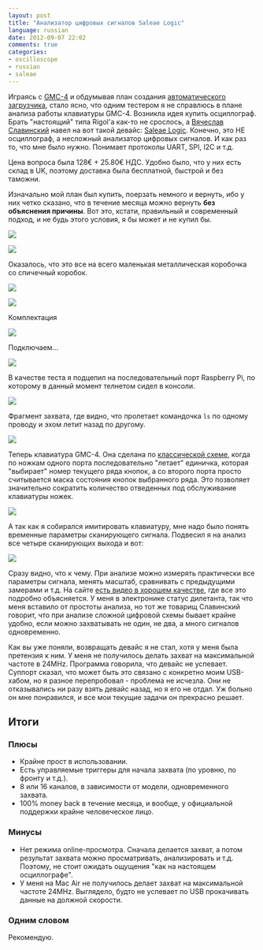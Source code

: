 ```yaml
---
layout: post
title: "Анализатор цифровых сигналов Saleae Logic"
language: russian
date: 2012-09-07 22:02
comments: true
categories: 
- oscilloscope
- russian
- saleae
---
```

Играясь с [GMC-4][Микрокомпьютер GMC-4] и обдумывая план создания 
[автоматического загрузчика][Загрузчик для GMC-4 в сборе],
стало ясно, что одним тестером я не справлюсь в плане анализа работы
клавиатуры GMC-4. Возникла идея купить осциллограф. Брать "настоящий"
типа Rigol'а как-то не срослось, а [Вячеслав Славинский][] навел на вот
такой девайс: [Saleae Logic][]. Конечно, это НЕ осциллограф, а
несложный анализатор цифровых сигналов. И как раз то, что мне было нужно.
Понимает протоколы UART, SPI, I2C и т.д. 

[Микрокомпьютер GMC-4]: /blog/russian/2012/07/04/gmc-4/
[Загрузчик для GMC-4 в сборе]: /blog/russian/2012/07/25/gmc4-loader-assembled/

[Вячеслав Славинский]: http://sensi.org/~svo/
[Saleae Logic]: http://www.saleae.com/logic/

Цена вопроса была 128€ + 25.80€ НДС. Удобно было, что у них есть склад 
в UK, поэтому доставка была бесплатной, быстрой и без таможни.

Изначально мой план был купить, поерзать немного и вернуть, ибо у них
четко сказано, что в течение месяца можно вернуть **без объяснения причины**.
Вот это, кстати, правильный и современный подход, и не будь этого условия,
я бы может и не купил бы. 

![](/images/blog/saleae-logic/IMG_0530.JPG)

![](/images/blog/saleae-logic/IMG_0531.JPG)

Оказалось, что это все на всего маленькая металлическая коробочка со
спичечный коробок.

![](/images/blog/saleae-logic/IMG_0532.JPG)

![](/images/blog/saleae-logic/IMG_0534.JPG)

Комплектация

![](/images/blog/saleae-logic/IMG_0535.JPG)

Подключаем...

![](/images/blog/saleae-logic/IMG_0536.JPG)

В качестве теста я подцепил на последовательный порт Raspberry Pi,
по которому в данный момент телнетом сидел в консоли.

![](/images/blog/saleae-logic/IMG_0537.JPG)

Фрагмент захвата, где видно, что пролетает командочка `ls` по одному
проводу и эхом летит назад по другому.

![](/images/blog/saleae-logic/saleae-logic-analyser-ls-command.jpg)

Теперь клавиатура GMC-4. Она сделана по 
[классической схеме][Scanned keyboard], когда
по ножкам одного порта последовательно "летает" единичка, которая 
"выбирает" номер текущего ряда кнопок, а со второго порта просто 
считывается маска состояния кнопок выбранного ряда. Это позволяет
значительно сократить количество отведенных под обслуживание 
клавиатуры ножек.

[Scanned keyboard]: http://www.learningaboutelectronics.com/Articles/How-does-a-matrix-keyboard-scanning-algorithm-work

![](/images/blog/saleae-logic/gmc4-schematic.jpg)

А так как я собирался имитировать клавиатуру, мне надо было понять
временные параметры сканирующего сигнала. Подвесил я на анализ
все четыре сканирующих выхода и вот:

![](/images/blog/saleae-logic/saleae-logic-analyser-gmc4-keyboard.jpg)

Сразу видно, что к чему. При анализе можно измерять практически
все параметры сигнала, менять масштаб, сравнивать с предыдущими
замерами и т.д. На сайте [есть видео в хорошем качестве][Videos],
где все это подробно объясняется. У меня в электронике статус
дилетанта, так что меня вставило от простоты анализа, но тот же
товарищ Славинский говорит, что при анализе сложной цифровой схемы
бывает крайне удобно, если можно захватывать не один, не два, а
много сигналов одновременно.

[Videos]: http://www.saleae.com/logic/videos

Как вы уже поняли, возвращать девайс я не стал, хотя у меня была претензия
к ним. У меня не получилось делать захват на максимальной частоте
в 24MHz. Программа говорила, что девайс не успевает. Суппорт сказал,
что может быть это связано с конкретно моим USB-хабом, но я разное
перепробовал - проблема не исчезла. Они не отказывались ни разу
взять девайс назад, но я его не отдал. Уж больно он мне понравился,
и все мои текущие задачи он прекрасно решает.

Итоги
-----

### Плюсы

* Крайне прост в использовании. 
* Есть управляемые триггеры для начала захвата (по уровню, по фронту и т.д.).
* 8 или 16 каналов, в зависимости от модели, одновременного захвата.
* 100% money back в течение месяца, и вообще, у официальной поддержки
  крайне человеческое лицо.

### Минусы

* Нет режима online-просмотра. Сначала делается захват, а потом результат
  захвата можно просматривать, анализировать и т.д. Поэтому, не стоит ожидать
  ощущения "как на настоящем осциллографе".
* У меня на Mac Air не получилось делает захват на максимальной частоте 24MHz.
  Выглядело, будто не успевает по USB прокачивать данные на должной скорости.

### Одним словом

Рекомендую.
